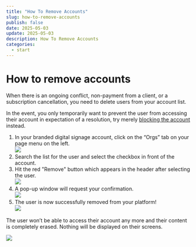 ```yaml
---
title: "How To Remove Accounts"
slug: how-to-remove-accounts
publish: false
date: 2025-05-03
update: 2025-05-03
description: How To Remove Accounts
categories:
  - start
---
```


How to remove accounts
======================

When there is an ongoing conflict, non-payment from a client, or a subscription cancellation, you need to delete users from your account list.

In the event, you only temporarily want to prevent the user from accessing their account in expectation of a resolution, try merely [blocking the account](/white-label/how-to-block-accounts) instead.

1. In your branded digital signage account, click on the “Orgs” tab on your page menu on the left.  
   ![](https://static.helpjuice.com/helpjuice_production/uploads/upload/image/23821/direct/1731668006902/how-to-remove-accounts_1.png)
2. Search the list for the user and select the checkbox in front of the account.
3. Hit the red "Remove" button which appears in the header after selecting the user.  
   ![](https://static.helpjuice.com/helpjuice_production/uploads/upload/image/23821/direct/1731668037265/how-to-remove-accounts_2.png)
4. A pop-up window will request your confirmation.  
   ![](https://static.helpjuice.com/helpjuice_production/uploads/upload/image/23821/direct/1731668050702/how-to-remove-accounts_3.png)
5. The user is now successfully removed from your platform!  
   ![](https://static.helpjuice.com/helpjuice_production/uploads/upload/image/23821/direct/1731668064606/how-to-remove-accounts_4.png)

The user won’t be able to access their account any more and their content is completely erased. Nothing will be displayed on their screens.

![](https://static.helpjuice.com/helpjuice_production/uploads/upload/image/23821/direct/1731668085936/how-to-remove-accounts_5.png)
